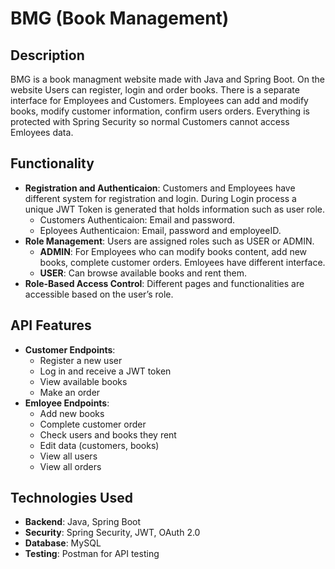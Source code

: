 # BMG (Book Management)

## Description
BMG is a book managment website made with Java and Spring Boot. On the website Users can register, login and order books. There is a separate interface for Employees and Customers. Employees can add and modify books, modify customer information, confirm users orders. Everything is protected with Spring Security so normal Customers cannot access Emloyees data. 
## Functionality
- **Registration and Authenticaion**: Customers and Employees have different system for registration and login. During Login process a unique JWT Token is generated that holds information such as user role. 
  - Customers Authenticaion: Email and password.
  - Eployees Authenticaion: Email, password and employeeID. 
- **Role Management**: Users are assigned roles such as USER or ADMIN.
  - **ADMIN**: For Employees who can modify books content, add new books, complete customer orders. Emloyees have different interface. 
  - **USER**: Can browse available books and rent them.
- **Role-Based Access Control**: Different pages and functionalities are accessible based on the user’s role.

## API Features
- **Customer Endpoints**:
  - Register a new user
  - Log in and receive a JWT token
  - View available books
  - Make an order
- **Emloyee Endpoints**:
  - Add new books
  - Complete customer order
  - Check users and books they rent
  - Edit data (customers, books)
  - View all users
  - View all orders

## Technologies Used
- **Backend**: Java, Spring Boot
- **Security**: Spring Security, JWT, OAuth 2.0
- **Database**: MySQL
- **Testing**: Postman for API testing

